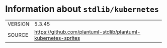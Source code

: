 <!---
Do not edit: autogenerated by script from INFO file
-->

# Information about `stdlib/kubernetes`
|||
|-|-|
| VERSION | 5.3.45 |
| SOURCE | https://github.com/plantuml-stdlib/plantuml-kubernetes-sprites |
